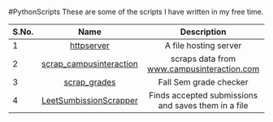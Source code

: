 #PythonScripts
These are some of the scripts I have written in my free time.


**S.No.**  | **Name** |**Description**
 ---|:---:| :---:
 1| [httpserver](https://github.com/googleknight/PythonScripts/tree/master/httpserver) | A file hosting server
 2| [scrap_campusinteraction](https://github.com/googleknight/PythonScripts/tree/master/scrap_campusinteraction) | scraps data from www.campusinteraction.com
 3| [scrap_grades](https://github.com/googleknight/PythonScripts/tree/master/scrap_grades_VIT) | Fall Sem grade checker
 4| [LeetSumbissionScrapper](https://github.com/googleknight/PythonScripts/tree/master/LeetSumbissionScrapper) | Finds accepted submissions and saves them in a file
